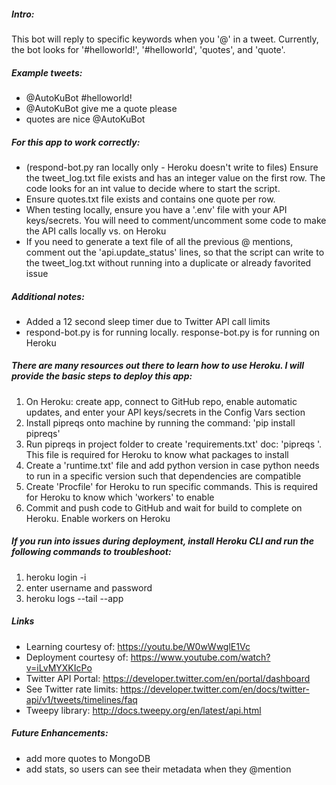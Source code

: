 ##### Intro:
This bot will reply to specific keywords when you '@<bot-name>' in a tweet.  Currently, the bot looks for '#helloworld!', '#helloworld', 'quotes', and 'quote'.

##### Example tweets: 
- @AutoKuBot #helloworld!
- @AutoKuBot give me a quote please
- quotes are nice @AutoKuBot

##### For this app to work correctly:
- (respond-bot.py ran locally only - Heroku doesn't write to files) Ensure the tweet_log.txt file exists and has an integer value on the first row.  The code looks for an int value to decide where to start the script.
- Ensure quotes.txt file exists and contains one quote per row.
- When testing locally, ensure you have a '.env' file with your API keys/secrets.  You will need to comment/uncomment some code to make the API calls locally vs. on Heroku
- If you need to generate a text file of all the previous @ mentions, comment out the 'api.update_status' lines, so that the script can write to the tweet_log.txt without running into a duplicate or already favorited issue

##### Additional notes:
- Added a 12 second sleep timer due to Twitter API call limits
- respond-bot.py is for running locally.  response-bot.py is for running on Heroku

##### There are many resources out there to learn how to use Heroku.  I will provide the basic steps to deploy this app:
1. On Heroku: create app, connect to GitHub repo, enable automatic updates, and enter your API keys/secrets in the Config Vars section
2. Install pipreqs onto machine by running the command: 'pip install pipreqs'
3. Run pipreqs in project folder to create 'requirements.txt' doc: 'pipreqs <project folder location>'.  This file is required for Heroku to know what packages to install
4. Create a 'runtime.txt' file and add python version in case python needs to run in a specific version such that dependencies are compatible
5. Create 'Procfile' for Heroku to run specific commands.  This is required for Heroku to know which 'workers' to enable
6. Commit and push code to GitHub and wait for build to complete on Heroku.  Enable workers on Heroku

##### If you run into issues during deployment, install Heroku CLI and run the following commands to troubleshoot:
1. heroku login -i
2. enter username and password
3. heroku logs --tail --app <app-name>

##### Links
- Learning courtesy of: https://youtu.be/W0wWwglE1Vc
- Deployment courtesy of: https://www.youtube.com/watch?v=iLvMYXKIcPo
- Twitter API Portal: https://developer.twitter.com/en/portal/dashboard
- See Twitter rate limits: https://developer.twitter.com/en/docs/twitter-api/v1/tweets/timelines/faq
- Tweepy library: http://docs.tweepy.org/en/latest/api.html

##### Future Enhancements:
- add more quotes to MongoDB
- add stats, so users can see their metadata when they @mention